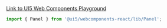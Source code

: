 [Link to UI5 Web Components Playground](https://sap.github.io/ui5-webcomponents/playground/components/Panel)

```jsx
import { Panel } from '@ui5/webcomponents-react/lib/Panel';
```
